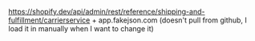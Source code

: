 https://shopify.dev/api/admin/rest/reference/shipping-and-fulfillment/carrierservice
+
app.fakejson.com (doesn't pull from github, I load it in manually when I want to change it)
